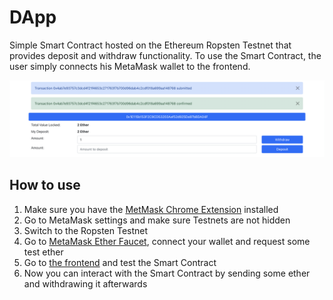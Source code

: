 # DApp
Simple Smart Contract hosted on the Ethereum Ropsten Testnet that provides deposit and withdraw functionality. 
To use the Smart Contract, the user simply connects his MetaMask wallet to the frontend.

![Frontend Screenshot](frontend.png)

## How to use
1. Make sure you have the [MetMask Chrome Extension](https://chrome.google.com/webstore/detail/metamask/nkbihfbeogaeaoehlefnkodbefgpgknn) installed 
2. Go to MetaMask settings and make sure Testnets are not hidden
3. Switch to the Ropsten Testnet
4. Go to [MetaMask Ether Faucet](https://faucet.metamask.io/), connect your wallet and request some test ether 
5. Go to [the frontend](https://smart-contract-test.netlify.app/) and test the Smart Contract
6. Now you can interact with the Smart Contract by sending some ether and withdrawing it afterwards


